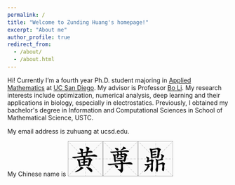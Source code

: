 ```yaml
---
permalink: /
title: "Welcome to Zunding Huang's homepage!"
excerpt: "About me"
author_profile: true
redirect_from: 
  - /about/
  - /about.html
---
```


Hi! Currently I’m a fourth year Ph.D. student majoring in [Applied Mathematics](https://math.ucsd.edu/) at [UC San Diego](https://ucsd.edu/). My advisor is Professor [Bo Li](https://mathweb.ucsd.edu/~bli/). My research interests include optimization, numerical analysis, deep learning and their applications in biology, especially in electrostatics. Previously, I obtained my bachelor's degree in Information and Computational Sciences in School of Mathematical Science, USTC.

My email address is zuhuang at ucsd.edu.

My Chinese name is <img src='/images/Huang.png'><img src='/images/Zun.png'><img src='/images/Ding.png'>
